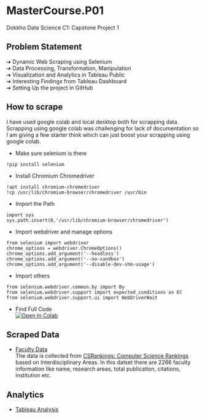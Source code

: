 # MasterCourse.P01
Dokkho Data Science C1: Capstone Project 1
## Problem Statement
➔ Dynamic Web Scraping using Selenium  
➔ Data Processing, Transformation, Manipulation  
➔ Visualization and Analytics in Tableau Public  
➔ Interesting Findings from Tableau Dashboard  
➔ Setting Up the project in GitHub
## How to scrape
I have used google colab and local desktop both for scrapping data. Scrapping using google colab was challenging for lack of documentation so I am giving  a few starter think which can just boost your scrapping using google colab.
* Make sure selenium is there
```
!pip install selenium
```
* Install Chromium Chromedriver
```
!apt install chromium-chromedriver
!cp /usr/lib/chromium-browser/chromedriver /usr/bin
```
* Import the Path
```
import sys
sys.path.insert(0,'/usr/lib/chromium-browser/chromedriver')
```
* Import webdriver and manage options
```
from selenium import webdriver
chrome_options = webdriver.ChromeOptions()
chrome_options.add_argument('--headless')
chrome_options.add_argument('--no-sandbox')
chrome_options.add_argument('--disable-dev-shm-usage')
```
* Import others
```
from selenium.webdriver.common.by import By
from selenium.webdriver.support import expected_conditions as EC
from selenium.webdriver.support.ui import WebDriverWait
```
* Find Full Code  
[![Open In Colab](https://colab.research.google.com/assets/colab-badge.svg)](https://colab.research.google.com/drive/1yFqo2udmTfEW0KWYdiJGo33RrhwKoyGP?usp=sharing)
## Scraped Data
* [Faculty Data](https://github.com/KsLimon/MasterCourse.P01/blob/master/McProject01/Faculty.csv)  
The data is collected from [CSRankings: Computer Science Rankings](https://csrankings.org/#/fromyear/2012/toyear/2022/index?graph&chi&robotics&bio&visualization&ecom&world) based on Interdisciplinary Areas. In this datset there are 2266 faculty information like name, research areas, total publication, citations, institution etc.
## Analytics
* [Tableau Analysis](https://public.tableau.com/app/profile/md.kamrus.samad/viz/Book1_16723265509720/Dashboard1)
